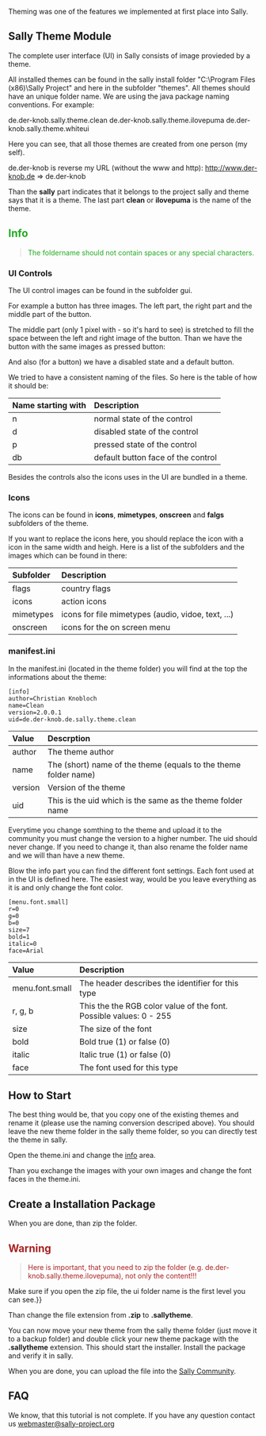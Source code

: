 Theming was one of the features we implemented at first place into Sally.

## Sally Theme Module ##

The complete user interface (UI) in Sally consists of image provieded by a theme.

All installed themes can be found in the sally install folder "C:\Program Files (x86)\Sally Project\" and here in the subfolder "themes". All themes should have an unique folder name. We are using the java package naming conventions. For example:

de.der-knob.sally.theme.clean
de.der-knob.sally.theme.ilovepuma
de.der-knob.sally.theme.whiteui

Here you can see, that all those themes are created from one person (my self).

de.der-knob is reverse my URL (without the www and http): http://www.der-knob.de => de.der-knob

Than the **sally** part indicates that it belongs to the project sally and theme says that it is a theme. The last part **clean** or **ilovepuma** is the name of the theme.

<font color='#22AA22'>
<h2>Info</h2>
<blockquote>The foldername should not contain spaces or any special characters.<br>
</font></blockquote>


### UI Controls ###

The UI control images can be found in the subfolder gui.

For example a button has three images. The left part, the right part and the middle part of the button.

The middle part (only 1 pixel with - so it's hard to see) is stretched to fill the space between the left and right image of the button. Than we have the button with the same images as pressed button:

And also (for a button) we have a disabled state and a default button.

We tried to have a consistent naming of the files. So here is the table of how it should be:

| **Name starting with** | **Description** |
|:-----------------------|:----------------|
| n| normal state of the control |
| d| disabled state of the control |
| p| pressed state of the control |
| db| default button face of the control |

Besides the controls also the icons uses in the UI are bundled in a theme.

### Icons ###

The icons can be found in **icons**, **mimetypes**, **onscreen** and **falgs** subfolders of the theme.

If you want to replace the icons here, you should replace the icon with a icon in the same width and heigh. Here is a list of the subfolders and the images which can be found in there:

| **Subfolder** | **Description** |
|:--------------|:----------------|
|flags          |country flags    |
|icons          |action icons     |
|mimetypes      |icons for file mimetypes (audio, vidoe, text, ...)|
|onscreen       |icons for the on screen menu|

### manifest.ini ###

In the manifest.ini (located in the theme folder) you will find at the top the informations about the theme:

```
[info]
author=Christian Knobloch
name=Clean
version=2.0.0.1
uid=de.der-knob.de.sally.theme.clean
```

| **Value** | **Descrption** |
|:----------|:---------------|
|author     |The theme author|
|name       |The (short) name of the theme (equals to the theme folder name)|
|version    |Version of the theme|
|uid        |This is the uid which is the same as the theme folder name|

Everytime you change somthing to the theme and upload it to the community you must change the version to a higher number. The uid should never change. If you need to change it, than also rename the folder name and we will than have a new theme.

Blow the info part you can find the different font settings. Each font used at in the UI is defined here. The easiest way, would be you leave everything as it is and only change the font color.

```
[menu.font.small]
r=0
g=0
b=0
size=7
bold=1
italic=0
face=Arial
```

| **Value** | **Description** |
|:----------|:----------------|
|menu.font.small|The header describes the identifier for this type|
|r, g, b    |This the the RGB color value of the font. Possible values: 0 - 255|
|size       |The size of the font|
|bold       |Bold true (1) or false (0)|
|italic     |Italic true (1) or false (0)|
|face       |The font used for this type|

## How to Start ##

The best thing would be, that you copy one of the existing themes and rename it (please use the naming conversion descriped above). You should leave the new theme folder in the sally theme folder, so you can directly test the theme in sally.

Open the theme.ini and change the [info](info.md) area.

Than you exchange the images with your own images and change the font faces in the theme.ini.

## Create a Installation Package ##

When you are done, than zip the folder.

<font color='#AA2222'>
<h2>Warning</h2>
<blockquote>Here is important, that you need to zip the folder (e.g. de.der-knob.sally.theme.ilovepuma), not only the content!!!<br>
</font></blockquote>

Make sure if you open the zip file, the ui folder name is the first level you can see.}}


Than change the file extension from **.zip** to **.sallytheme**.

You can now move your new theme from the sally theme folder (just move it to a backup folder) and double click your new theme package with the **.sallytheme** extension. This should start the installer. Install the package and verify it in sally.

When you are done, you can upload the file into the [Sally Community](http://www.sally-project.org).

## FAQ ##

We know, that this tutorial is not complete. If you have any question contact us [webmaster@sally-project.org](mailto:webmaster@sally-project.org)